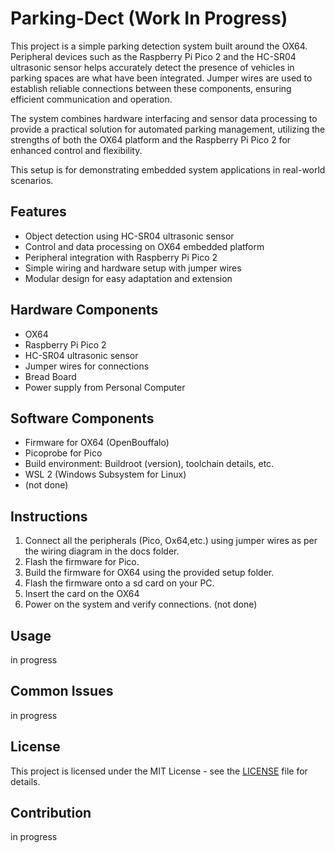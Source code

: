 # Parking-Dect (Work In Progress)
This project is a simple parking detection system built around the OX64. Peripheral devices such as the Raspberry Pi Pico 2  and the HC-SR04 ultrasonic sensor helps accurately detect the presence of vehicles in parking spaces are what have been integrated. Jumper wires are used to establish reliable connections between these components, ensuring efficient communication and operation. 

The system combines hardware interfacing and sensor data processing to provide a practical solution for automated parking management, utilizing the strengths of both the OX64 platform and the Raspberry Pi Pico 2 for enhanced control and flexibility.

This setup is for demonstrating embedded system applications in real-world scenarios.

## Features
- Object detection using HC-SR04 ultrasonic sensor
- Control and data processing on OX64 embedded platform
- Peripheral integration with Raspberry Pi Pico 2
- Simple wiring and hardware setup with jumper wires
- Modular design for easy adaptation and extension

## Hardware Components
- OX64 
- Raspberry Pi Pico 2
- HC-SR04 ultrasonic sensor
- Jumper wires for connections
- Bread Board
- Power supply from Personal Computer
  
## Software Components
- Firmware for OX64 (OpenBouffalo)
- Picoprobe for Pico
- Build environment: Buildroot (version), toolchain details, etc.
- WSL 2 (Windows Subsystem for Linux)
- (not done)

## Instructions
1. Connect all the peripherals (Pico, Ox64,etc.) using jumper wires as per the wiring diagram in the docs folder.
2. Flash the firmware for Pico.
3. Build the firmware for OX64 using the provided setup folder.
4. Flash the firmware onto a sd card on your PC.
5. Insert the card on the OX64
6. Power on the system and verify connections.
(not done)

## Usage
in progress

## Common Issues
in progress

## License
This project is licensed under the MIT License - see the [LICENSE](LICENSE) file for details.

## Contribution
in progress


